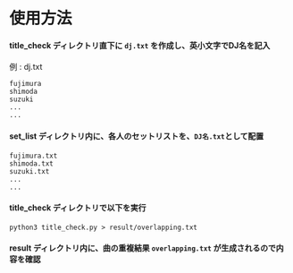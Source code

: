 # 使用方法

#### title_check ディレクトリ直下に `dj.txt` を作成し、英小文字でDJ名を記入
例 : dj.txt
```
fujimura
shimoda
suzuki
...
...
```

#### set_list ディレクトリ内に、各人のセットリストを、`DJ名.txt`として配置
```
fujimura.txt
shimoda.txt
suzuki.txt
...
...
```


#### title_check ディレクトリで以下を実行
```
python3 title_check.py > result/overlapping.txt
```

#### result ディレクトリ内に、曲の重複結果 `overlapping.txt` が生成されるので内容を確認
